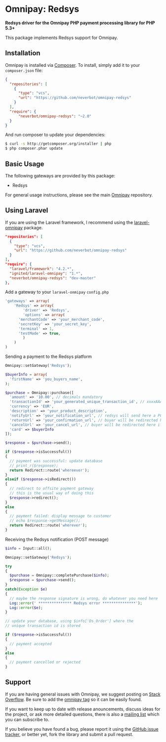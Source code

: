 # Omnipay: Redsys

**Redsys driver for the Omnipay PHP payment processing library for PHP 5.3+** 

This package implements Redsys support for Omnipay.

## Installation

Omnipay is installed via [Composer](http://getcomposer.org/). To install, simply add it
to your `composer.json` file:

```json
{
  "repositories": [
    {
      "type": "vcs",
      "url": "https://github.com/neverbot/omnipay-redsys"
    }
  ],
  "require": {
      "neverbot/omnipay-redsys": "~2.0"
  }
}
```

And run composer to update your dependencies:

```bash
$ curl -s http://getcomposer.org/installer | php
$ php composer.phar update
```

## Basic Usage

The following gateways are provided by this package:

* Redsys

For general usage instructions, please see the main [Omnipay](https://github.com/omnipay/omnipay)
repository.

## Using Laravel

If you are using the Laravel framework, I recommend using the [laravel-omnipay](https://github.com/ignited/laravel-omnipay) package.

```json
"repositories": [
  {
    "type": "vcs",
    "url": "https://github.com/neverbot/omnipay-redsys"
  }
],
"require": {
  "laravel/framework": "4.2.*",
  "ignited/laravel-omnipay": "1.*",
  "neverbot/omnipay-redsys": "dev-master"
},
```

Add a gateway to your `laravel-onmipay` `config.php`

```php
'gateways' => array(
	'Redsys' => array(
		'driver' => 'Redsys',
		'options' => array(
      'merchantCode' => 'your_merchant_code',
      'secretKey' => 'your_secret_key',
      'terminal' => 1,
      'testMode' => true,
		)
	)
)
```

Sending a payment to the Redsys platform

```php
Omnipay::setGateway('Redsys');

$buyerInfo = array(
  'firstName' => 'you_buyers_name',
);

$purchase = Omnipay::purchase([
  'amount' => '10.00', // decimals mandatory
  'transactionId' => 'your_generated_unique_transaction_id', // xxxxAAAAAAAA (4 numbers, 8 alphanumerics)
  'currency' => 'EUR',
  'description' => 'your_product_description',
  'notifyUrl' => 'your_notification_url', // redsys will send here a POST message
  'returnUrl' => 'your_confirmation_url', // buyer will be redirected here if purchase confirmed
  'cancelUrl' => 'your_cancel_url', // buyer will be redirected here if purchase cancelled or rejected
  'card' => $buyerInfo
]);

$response = $purchase->send();

if ($response->isSuccessful()) 
{
  // payment was successful: update database
  // print_r($response);
  return Redirect::route('whereever');
} 
elseif ($response->isRedirect())
{
  // redirect to offsite payment gateway
  // this is the usual way of doing this
  $response->redirect();
} 
else 
{
  // payment failed: display message to customer
  // echo $response->getMessage();
  return Redirect::route('wherever');
}
```
Receiving the Redsys notification (POST message)

```php
$info = Input::all();

Omnipay::setGateway('Redsys');

try
{
  $purchase = Omnipay::completePurchase($info);
  $response = $purchase->send();
}
catch(Exception $e)
{
  // maybe the response signature is wrong, do whatever you need here
  Log::error(' *************** Redsys error ***************');
  Log::error($e);      
}

// update your database, using $info['Ds_Order'] where the 
// unique transaction id is stored

if ($response->isSuccessful())
{
  // payment accepted 
}
else
{
  // payment cancelled or rejected
}
```

## Support

If you are having general issues with Omnipay, we suggest posting on
[Stack Overflow](http://stackoverflow.com/). Be sure to add the
[omnipay tag](http://stackoverflow.com/questions/tagged/omnipay) so it can be easily found.

If you want to keep up to date with release anouncements, discuss ideas for the project,
or ask more detailed questions, there is also a [mailing list](https://groups.google.com/forum/#!forum/omnipay) which
you can subscribe to.

If you believe you have found a bug, please report it using the [GitHub issue tracker](https://github.com/neverbot/omnipay-redsys/issues),
or better yet, fork the library and submit a pull request.

